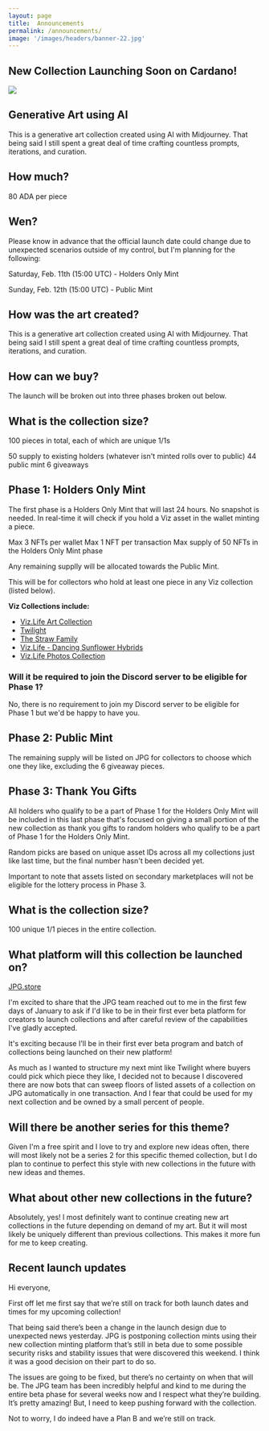 ```yaml
---
layout: page
title:  Announcements
permalink: /announcements/
image: '/images/headers/banner-22.jpg'
---
```


## New Collection Launching Soon on Cardano!
![](/images/dawn-to-dusk-part-full-100-v4.jpg) 

## Generative Art using AI
This is a generative art collection created using AI with Midjourney. That being said I still spent a great deal of time crafting countless prompts, iterations, and curation.

## How much? 
80 ADA per piece 

## Wen?
Please know in advance that the official launch date could change due to unexpected scenarios outside of my control, but I'm planning for the following:

Saturday, Feb. 11th (15:00 UTC) - Holders Only Mint 

Sunday, Feb. 12th (15:00 UTC) - Public Mint

## How was the art created?
This is a generative art collection created using AI with Midjourney. That being said I still spent a great deal of time crafting countless prompts, iterations, and curation. 

## How can we buy? 
The launch will be broken out into three phases broken out below.

## What is the collection size?
100 pieces in total, each of which are unique 1/1s

50 supply to existing holders (whatever isn't minted rolls over to public)
44 public mint
6 giveaways

## Phase 1: Holders Only Mint
The first phase is a Holders Only Mint that will last 24 hours. No snapshot is needed. In real-time it will check if you hold a Viz asset in the wallet minting a piece.

Max 3 NFTs per wallet 
Max 1 NFT per transaction 
Max supply of 50 NFTs in the Holders Only Mint phase 

Any remaining supplly will be allocated towards the Public Mint. 
 
This will be for collectors who hold at least one piece in any Viz collection (listed below). 

**Viz Collections include:**
- [Viz.Life Art Collection](https://www.jpg.store/collection/vizlifeartcollection)
- [Twilight](https://www.jpg.store/collection/twilight)
- [The Straw Family](https://www.jpg.store/collection/thestrawfamily)
- [Viz.Life - Dancing Sunflower Hybrids](https://www.jpg.store/collection/vizlifedancingsunflowerhybrids)
- [Viz.Life Photos Collection](https://www.jpg.store/collection/vizlifephotoscollection)

### Will it be required to join the Discord server to be eligible for Phase 1? 
No, there is no requirement to join my Discord server to be eligible for Phase 1 but we'd be happy to have you. 

## Phase 2: Public Mint
The remaining supply will be listed on JPG for collectors to choose which one they like, excluding the 6 giveaway pieces. 

## Phase 3: Thank You Gifts 
 All holders who qualify to be a part of Phase 1 for the Holders Only Mint will be included in this last phase that's focused on giving a small portion of the new collection as thank you gifts to random holders who qualify to be a part of Phase 1 for the Holders Only Mint. 

Random picks are based on unique asset IDs across all my collections just like last time, but the final number hasn't been decided yet.
 
Important to note that assets listed on secondary marketplaces will not be eligible for the lottery process in Phase 3. 

## What is the collection size?
100 unique 1/1 pieces in the entire collection.

## What platform will this collection be launched on?
[JPG.store](https://www.jpg.store/)

I'm excited to share that the JPG team reached out to me in the first few days of January to ask if I'd like to be in their first ever beta platform for creators to launch collections and after careful review of the capabilities I've gladly accepted. 

It's exciting because I'll be in their first ever beta program and batch of collections being launched on their new platform! 

As much as I wanted to structure my next mint like Twilight where buyers could pick which piece they like, I decided not to because I discovered there are now bots that can sweep floors of listed assets of a collection on JPG automatically in one transaction. And I fear that could be used for my next collection and be owned by a small percent of people. 

## Will there be another series for this theme?
Given I'm a free spirit and I love to try and explore new ideas often, there will most likely not be a series 2 for this specific themed collection, but I do plan to continue to perfect this style with new collections in the future with new ideas and themes. 

## What about other new collections in the future?
Absolutely, yes! I most definitely want to continue creating new art collections in the future depending on demand of my art. But it will most likely be uniquely different than previous collections. This makes it more fun for me to keep creating. 

## Recent launch updates 
Hi everyone, 

First off let me first say that we’re still on track for both launch dates and times for my upcoming collection! 

That being said there’s been a change in the launch design due to unexpected news yesterday. JPG is postponing collection mints using their new collection minting platform that’s still in beta due to some possible security risks and stability issues that were discovered this weekend. I think it was a good decision on their part to do so. 

The issues are going to be fixed, but there’s no certainty on when that will be. The JPG team has been incredibly helpful and kind to me during the entire beta phase for several weeks now and I respect what they’re building. It’s pretty amazing! But, I need to keep pushing forward with the collection. 

Not to worry, I do indeed have a Plan B and we’re still on track.

